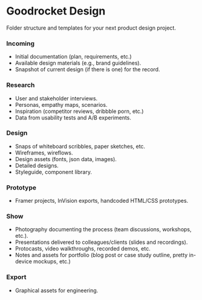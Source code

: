 # Goodrocket Design

Folder structure and templates for your next product design project.

### Incoming

- Initial documentation (plan, requirements, etc.)
- Available design materials (e.g., brand guidelines).
- Snapshot of current design (if there is one) for the record.

### Research

- User and stakeholder interviews.
- Personas, empathy maps, scenarios.
- Inspiration (competitor reviews, dribbble porn, etc.)
- Data from usability tests and A/B experiments.

### Design

- Snaps of whiteboard scribbles, paper sketches, etc.
- Wireframes, wireflows.
- Design assets (fonts, json data, images).
- Detailed designs.
- Styleguide, component library.

### Prototype

- Framer projects, InVision exports, handcoded HTML/CSS prototypes.

### Show

- Photography documenting the process (team discussions, workshops, etc.).
- Presentations delivered to colleagues/clients (slides and recordings).
- Protocasts, video walkthroughs, recorded demos, etc.
- Notes and assets for portfolio (blog post or case study outline, pretty in-device mockups, etc.)

### Export

- Graphical assets for engineering.
